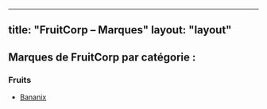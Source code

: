 
---
title: "FruitCorp – Marques"
layout: "layout"
---

<h2>Marques de FruitCorp par catégorie :</h2>
<h3>Fruits</h3>
<ul>
  <li><a href="/categorie/fruit/bananix/">Bananix</a></li>
</ul>
